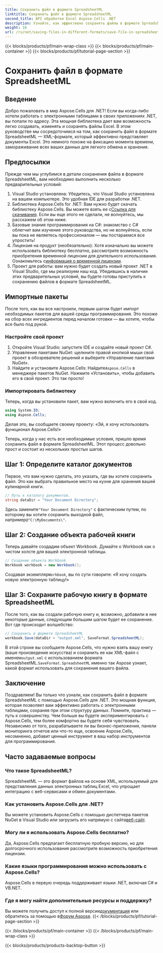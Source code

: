 ```yaml
---
title: Сохранить файл в формате SpreadsheetML
linktitle: Сохранить файл в формате SpreadsheetML
second_title: API обработки Excel Aspose.Cells .NET
description: Узнайте, как эффективно сохранять файлы в формате SpreadsheetML с помощью Aspose.Cells для .NET, с помощью этого полного пошагового руководства.
weight: 16
url: /ru/net/saving-files-in-different-formats/save-file-in-spreadsheetml-format/
---
```


{{< blocks/products/pf/main-wrap-class >}}
{{< blocks/products/pf/main-container >}}
{{< blocks/products/pf/tutorial-page-section >}}

# Сохранить файл в формате SpreadsheetML

## Введение
Добро пожаловать в мир Aspose.Cells для .NET! Если вы когда-либо хотели работать с электронными таблицами в своих приложениях .NET, вы попали по адресу. Эта мощная библиотека дает вам возможность легко создавать, изменять и сохранять файлы Excel. В этом руководстве мы сосредоточимся на том, как сохранить файл в формате SpreadsheetML — XML-формате, который эффективно представляет документы Excel. Это немного похоже на фиксацию момента времени, замораживание всех ваших данных для легкого обмена и хранения. 
## Предпосылки
Прежде чем мы углубимся в детали сохранения файла в формате SpreadsheetML, вам необходимо выполнить несколько предварительных условий:
1. Visual Studio установлена: Убедитесь, что Visual Studio установлена на вашем компьютере. Это удобная IDE для разработки .NET.
2.  Библиотека Aspose.Cells for .NET: Вам нужно будет скачать библиотеку Aspose.Cells. Вы можете взять ее с[Ссылка для скачивания](https://releases.aspose.com/cells/net/). Если вы еще этого не сделали, не волнуйтесь, мы расскажем об этом ниже.
3. Базовые знания программирования на C#: знакомство с C# облегчит вам изучение этого руководства, но не волнуйтесь, если вы пока не являетесь профессионалом — мы постараемся все упростить!
4.  Лицензия на продукт (необязательно): Хотя изначально вы можете использовать библиотеку бесплатно, рассмотрите возможность приобретения временной лицензии для длительного использования. Ознакомьтесь с[информация о временной лицензии](https://purchase.aspose.com/temporary-license/).
5. Проект для работы: вам нужно будет создать новый проект .NET в Visual Studio, где мы реализуем наш код.
Убедившись в наличии этих предварительных условий, вы будете готовы приступить к сохранению файлов в формате SpreadsheetML.
## Импортные пакеты
После того, как вы все настроили, первым шагом будет импорт необходимых пакетов для вашей среды программирования. Это похоже на сбор всех ингредиентов перед началом готовки — вы хотите, чтобы все было под рукой. 
### Настройте свой проект
1. Откройте Visual Studio: запустите IDE и создайте новый проект C#.
2. Управление пакетами NuGet: щелкните правой кнопкой мыши свой проект в обозревателе решений и выберите «Управление пакетами NuGet».
3.  Найдите и установите Aspose.Cells: Найдите`Aspose.Cells` в менеджере пакетов NuGet. Нажмите «Установить», чтобы добавить его в свой проект. Это так просто!
### Импортировать библиотеку
Теперь, когда вы установили пакет, вам нужно включить его в свой код.
```csharp
using System.IO;
using Aspose.Cells;
```
Делая это, вы сообщаете своему проекту: «Эй, я хочу использовать функционал Aspose.Cells!» 

Теперь, когда у нас есть все необходимые условия, пришло время сохранить файл в формате SpreadsheetML. Этот процесс довольно прост и состоит из нескольких простых шагов. 
## Шаг 1: Определите каталог документов
Первое, что вам нужно сделать, это указать, где вы хотите сохранить файл. Это как выбрать правильное место на кухне для хранения вашей кулинарной книги.
```csharp
// Путь к каталогу документов.
string dataDir = "Your Document Directory";
```
 Здесь замените`"Your Document Directory"` с фактическим путем, по которому вы хотите сохранить выходной файл, например`@"C:\MyDocuments\"`.
## Шаг 2: Создание объекта рабочей книги
Теперь давайте создадим объект Workbook. Думайте о Workbook как о чистом холсте для вашей электронной таблицы. 
```csharp
// Создание объекта Workbook
Workbook workbook = new Workbook();
```
 Создавая экземпляр`Workbook`, вы по сути говорите: «Я хочу создать новую электронную таблицу!»
## Шаг 3: Сохраните рабочую книгу в формате SpreadsheetML
После того, как вы создали рабочую книгу и, возможно, добавили в нее некоторые данные, следующим большим шагом будет ее сохранение. Вот где происходит волшебство:
```csharp
// Сохранить в формате SpreadsheetML
workbook.Save(dataDir + "output.xml", SaveFormat.SpreadsheetML);
```
 В этой строке вы сообщаете Aspose.Cells, что нужно взять вашу книгу (ваше произведение искусства) и сохранить ее как XML-файл с именем`output.xml` с использованием формата SpreadsheetML.`SaveFormat.SpreadsheetML` именно так Aspose узнает, какой формат использовать для сохранения вашего файла.
## Заключение
Поздравляем! Вы только что узнали, как сохранить файл в формате SpreadsheetML с помощью Aspose.Cells для .NET. Это мощная функция, которая позволяет вам эффективно работать с электронными таблицами, сохраняя при этом структуру данных. Помните, практика — путь к совершенству. Чем больше вы будете экспериментировать с Aspose.Cells, тем более комфортно вы будете себя чувствовать.
Независимо от того, разрабатываете ли вы бизнес-приложения, панели мониторинга отчетов или что-то еще, освоение Aspose.Cells, несомненно, добавит ценный инструмент в ваш набор инструментов для программирования.
## Часто задаваемые вопросы
### Что такое SpreadsheetML?
SpreadsheetML — это формат файлов на основе XML, используемый для представления данных электронных таблиц Excel, что упрощает интеграцию с веб-сервисами и обмен документами.
### Как установить Aspose.Cells для .NET?
 Вы можете установить Aspose.Cells с помощью диспетчера пакетов NuGet в Visual Studio или загрузить его напрямую с сайта[веб-сайт](https://releases.aspose.com/cells/net/).
### Могу ли я использовать Aspose.Cells бесплатно?
Да, Aspose.Cells предлагает бесплатную пробную версию, но для долгосрочного использования рассмотрите возможность приобретения лицензии.
### Какие языки программирования можно использовать с Aspose.Cells?
Aspose.Cells в первую очередь поддерживает языки .NET, включая C# и VB.NET.
### Где я могу найти дополнительные ресурсы и поддержку?
 Вы можете получить доступ к полной версии[документация](https://reference.aspose.com/cells/net/) или обратитесь за помощью в[Форум Aspose](https://forum.aspose.com/c/cells/9).
{{< /blocks/products/pf/tutorial-page-section >}}

{{< /blocks/products/pf/main-container >}}
{{< /blocks/products/pf/main-wrap-class >}}

{{< blocks/products/products-backtop-button >}}
